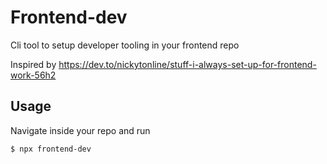 # Frontend-dev

Cli tool to setup developer tooling in your frontend repo

Inspired by https://dev.to/nickytonline/stuff-i-always-set-up-for-frontend-work-56h2

## Usage

Navigate inside your repo and run

```bash
$ npx frontend-dev
```
